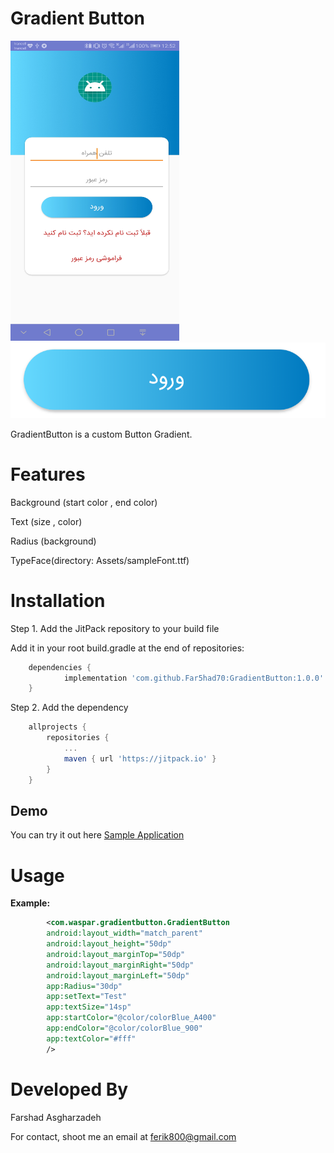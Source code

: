 # Gradient Button

<img src="https://raw.githubusercontent.com/Far5had70/GradientButton/master/example.jpg" height="480" width="270">


<img src="https://raw.githubusercontent.com/Far5had70/GradientButton/master/item.png">

 GradientButton is a custom Button Gradient.


# Features

Background (start color , end color)

Text (size , color)

Radius (background)

TypeFace(directory: Assets/sampleFont.ttf)




# Installation

Step 1. Add the JitPack repository to your build file


Add it in your root build.gradle at the end of repositories:

```gradle
	dependencies {
	        implementation 'com.github.Far5had70:GradientButton:1.0.0'
	}
```


Step 2. Add the dependency
```gradle
	allprojects {
		repositories {
			...
			maven { url 'https://jitpack.io' }
		}
	}
```




## Demo

You can try it out here [Sample Application](https://github.com/Far5had70/GradientButton/blob/master/app/src/main/java/com/farshad/gradientbutton/MainActivity.java)




# Usage



**Example:**

```xml
        <com.waspar.gradientbutton.GradientButton
        android:layout_width="match_parent"
        android:layout_height="50dp"
        android:layout_marginTop="50dp"
        android:layout_marginRight="50dp"
        android:layout_marginLeft="50dp"
        app:Radius="30dp"
        app:setText="Test"
        app:textSize="14sp"
        app:startColor="@color/colorBlue_A400"
        app:endColor="@color/colorBlue_900"
        app:textColor="#fff"
        />
```




# Developed By

Farshad Asgharzadeh

For contact, shoot me an email at ferik800@gmail.com
